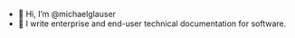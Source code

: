 - 👋 Hi, I’m @michaelglauser
- 👀 I write enterprise and end-user technical documentation for software.  

<!---
michaelglauser/michaelglauser is a ✨ special ✨ repository because its `README.md` (this file) appears on your GitHub profile.
You can click the Preview link to take a look at your changes.
--->
